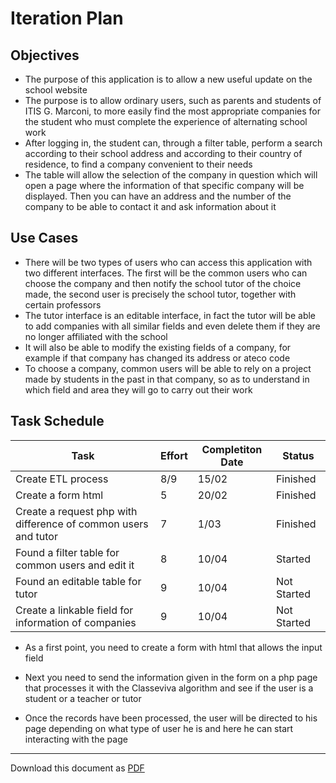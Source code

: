 # Iteration Plan

## Objectives

 - The purpose of this application is to allow a new useful update on the school website
 - The purpose is to allow ordinary users, such as parents and students of ITIS G. Marconi, to more easily find the most appropriate companies for the student who must complete the experience of alternating school work
 - After logging in, the student can, through a filter table, perform a search according to their school address and according to their country of residence, to find a company convenient to their needs
 - The table will allow the selection of the company in question which will open a page where the information of that specific company will be displayed. Then you can have an address and the number of the company to be able to contact it and ask information about it
## Use Cases

 - There will be two types of users who can access this application with two different interfaces. The first will be the common users who can choose the company and then notify the school tutor of the choice made, the second user is precisely the school tutor, together with certain professors
 - The tutor interface is an editable interface, in fact the tutor will be able to add companies with all similar fields and even delete them if they are no longer affiliated with the school
 - It will also be able to modify the existing fields of a company, for example if that company has changed its address or ateco code
 - To choose a company, common users will be able to rely on a project made by students in the past in that company, so as to understand in which field and area they will go to carry out their work

## Task Schedule
| Task | Effort | Completiton Date | Status
|--|--|--|--|
| Create ETL process | 8/9 | 15/02 | Finished |
| Create a form html | 5 | 20/02 | Finished |
| Create a request php with difference of common users and tutor | 7 | 1/03 | Finished |
| Found a filter table for common users and edit it | 8 | 10/04 | Started |
| Found an editable table for tutor | 9 | 10/04 | Not Started |
| Create a linkable field for information of companies | 9 | 10/04 | Not Started |


 -   As a first point, you need to create a form with html that allows the input field
 
 -   Next you need to send the information given in the form on a php page that processes it with the Classeviva algorithm and see if the user is a student or a teacher or tutor
- Once the records have been processed, the user will be directed to his page depending on what type of user he is and here he can start interacting with the page

---

Download this document as [PDF](pdf/iteration_plan.pdf)